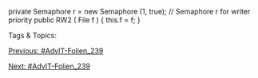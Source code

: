 private  Semaphore  r = new Semaphore  (1, true);
// Semaphore  r for writer  priority
public  RW2 ( File f ) {
this.f = f;
}

   Tags & Topics:
   

[Previous: #AdvIT-Folien_239](AdvIT-Folien_239.md)

[Next: #AdvIT-Folien_239](AdvIT-Folien_239.md)